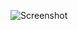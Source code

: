 ![Screenshot](https://raw.githubusercontent.com/Cryakl/Ultimate-RAT-Collection/refs/heads/main/Latinus/Latinus%201.3/Screenshot.png)
